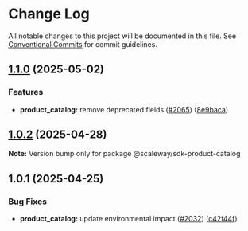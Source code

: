 # Change Log

All notable changes to this project will be documented in this file.
See [Conventional Commits](https://conventionalcommits.org) for commit guidelines.

## [1.1.0](https://github.com/scaleway/scaleway-sdk-js/compare/@scaleway/sdk-product-catalog@1.0.2...@scaleway/sdk-product-catalog@1.1.0) (2025-05-02)

### Features

- **product_catalog:** remove deprecated fields ([#2065](https://github.com/scaleway/scaleway-sdk-js/issues/2065)) ([8e9baca](https://github.com/scaleway/scaleway-sdk-js/commit/8e9baca10f86225ac5fa972e9290ac463ca9c41a))

## [1.0.2](https://github.com/scaleway/scaleway-sdk-js/compare/@scaleway/sdk-product-catalog@1.0.1...@scaleway/sdk-product-catalog@1.0.2) (2025-04-28)

**Note:** Version bump only for package @scaleway/sdk-product-catalog

## 1.0.1 (2025-04-25)

### Bug Fixes

- **product_catalog:** update environmental impact ([#2032](https://github.com/scaleway/scaleway-sdk-js/issues/2032)) ([c42f44f](https://github.com/scaleway/scaleway-sdk-js/commit/c42f44f58f0027139c7b7f04ddccea0b52c22abc))
